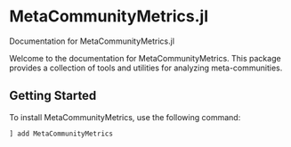 # MetaCommunityMetrics.jl

Documentation for MetaCommunityMetrics.jl

Welcome to the documentation for MetaCommunityMetrics. This package provides a collection of tools and utilities for analyzing meta-communities.

## Getting Started

To install MetaCommunityMetrics, use the following command:

```julia
] add MetaCommunityMetrics
```


